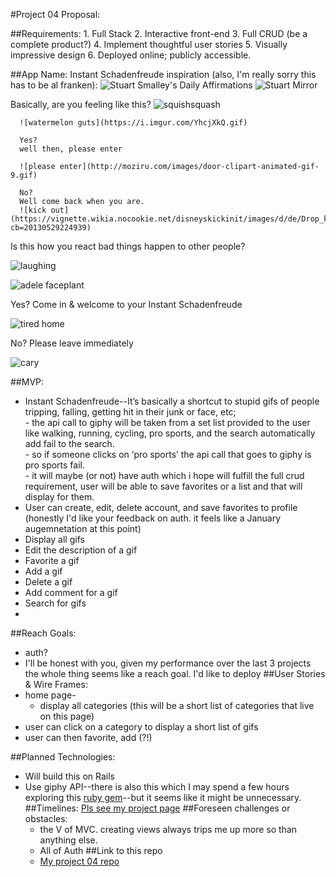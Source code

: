 #Project 04 Proposal:

##Requirements:
      1.  Full Stack
      2.  Interactive front-end
      3.  Full CRUD (be a complete product?)
      4.  Implement thoughtful user stories
      5.  Visually impressive design
      6.  Deployed online; publicly accessible.

##App Name: Instant Schadenfreude
      inspiration (also, I'm really sorry this has to be al franken):
      ![Stuart Smalley's Daily Affirmations](http://i1.ytimg.com/vi/6ldAQ6Rh5ZI/mqdefault.jpg)
      ![Stuart Mirror](http://dmr2dn0zhdkwo.cloudfront.net/wp-content/uploads/2016/05/stuart-smalley.jpg)

Basically, are you feeling like this?
      ![squishsquash](https://i.imgur.com/poLI3e2.gif)
      
      ![watermelon guts](https://i.imgur.com/YhcjXkQ.gif)
      
      Yes?
      well then, please enter
      
      ![please enter](http://moziru.com/images/door-clipart-animated-gif-9.gif)
      
      No?
      Well come back when you are.
      ![kick out](https://vignette.wikia.nocookie.net/disneyskickinit/images/d/de/Drop_kick.gif/revision/latest?cb=20130529224939)

Is this how you react bad things happen to other people?

![laughing](https://media1.tenor.com/images/eaea680232800fa703fad66e067c0b5d/tenor.gif?itemid=4866628)

![adele faceplant](https://i.pinimg.com/originals/a3/64/34/a36434f9785fe9b749805fd22eb53c26.gif)

Yes?
Come in & welcome to your Instant Schadenfreude 
      
  ![tired home](http://gph.is/2bKttMX)
  
  No?
  Please leave immediately
  
  ![cary](https://media.giphy.com/media/Bt6RvwFsIMU8M/giphy.gif)

##MVP: 
  - Instant Schadenfreude--It’s basically a shortcut to stupid gifs of people tripping, falling, getting hit in their junk or face, etc;  
        - the api call to giphy will be taken from a set list provided to the user like walking, running, cycling, pro sports, and the search automatically add fail to the search.  
        - so if someone clicks on ‘pro sports’ the api call that goes to giphy is pro sports fail.  
        - it will maybe (or not) have auth which i hope will fulfill the full crud requirement, user will be able to save favorites or a list and that will display for them.
  - User can create, edit, delete account, and save favorites to profile (honestly I'd like your feedback on auth.  it feels like a January augemnetation at this point)
  - Display all gifs
  - Edit the description of a gif
  - Favorite a gif
  - Add a gif
  - Delete a gif
  - Add comment for a gif
  - Search for gifs
  - 
##Reach Goals:
  - auth?  
  -  I'll be honest with you, given my performance over the last 3 projects the whole thing seems like a reach goal.  I'd like to deploy
##User Stories & Wire Frames:
  - home page-
      - display all categories (this will be a short list of categories that live on this page)
   - user can click on a category to display a short list of gifs
   - user can then favorite, add (?!)

##Planned Technologies:
  - Will build this on Rails
  - Use giphy API--there is also this which I may spend a few hours exploring this [ruby gem](https://github.com/sebasoga/giphy)--but it seems like it might be unnecessary.
##Timelines:
    [Pls see my project page](https://github.com/alee092017/Project04_and_LastDayReq/projects/1)
##Foreseen challenges or obstacles:
    - the V of MVC.  creating views always trips me up more so than anything else.
    - All of Auth
##Link to this repo
    - [My project 04 repo](https://github.com/alee092017/Project04_and_LastDayReq)



